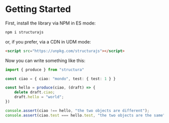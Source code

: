 # Getting Started

First, install the library via NPM in ES mode:

```bash
npm i structurajs
```

or, if you prefer, via a CDN in UDM mode:

```html
<script src="https://unpkg.com/structurajs"></script>
```

Now you can write something like this:

```typescript
import { produce } from "structura"

const ciao = { ciao: "mondo", test: { test: 1 } }

const hello = produce(ciao, (draft) => {
    delete draft.ciao;
    draft.hello = "world";
})

console.assert(ciao !== hello, "the two objects are different");
console.assert(ciao.test === hello.test, "the two objects are the same");
```